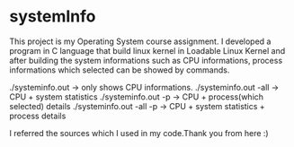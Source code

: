 # systemInfo


This project is my Operating System course assignment.
I developed a program in C language 
that build linux kernel in Loadable Linux Kernel and after building
the system informations such as CPU informations, process informations which selected
can be showed by commands.



./systeminfo.out                      -> only shows CPU informations.
./systeminfo.out -all                 -> CPU + system statistics
./systeminfo.out  -p                  -> CPU + process(which selected) details
./systeminfo.out  -all -p             -> CPU + system statistics + process details


I referred the sources which I used in my code.Thank you from here :)
